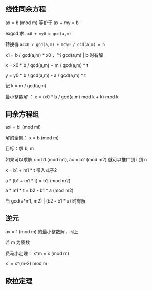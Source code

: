 ## 线性同余方程

ax = b (mod m) 等价于 ax + my = b

exgcd 求 `ax0 + my0 = gcd(a,m)`

转换得 `acx0 / gcd(a,m) + mcy0 / gcd(a,m) = b`

x1 = b / gcd(a,m) * x0 ，当 gcd(a,m) | b 时有解

x = x0 * b / gcd(a,m) + m / gcd(a,m) * t

y = y0 * b / gcd(a,m) - a / gcd(a,m) * t

记 k = m / gcd(a,m)

最小整数解 ： x = (x0 * b / gcd(a,m) mod k + k) mod k

## 同余方程组

axi = bi (mod mi)

解的全集： x = b (mod m)

目标：求 b, m

如果可以求解 x = b1 (mod m1), ax = b2 (mod m2) 就可以推广到 i 到 n

x = b1 + m1 * t 带入式子2

a * (b1 + m1 * t) = b2 (mod m2)

a * m1 * t = b2 - b1 * a (mod m2)

当 gcd(a*m1, m2) | (b2 - b1 * a) 时有解

## 逆元

ax = 1 (mod m) 的最小整数解，同上

若 m 为质数

费马小定理： x^m = x (mod m)

x` = x^(m-2) mod m

## 欧拉定理